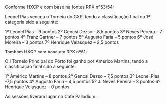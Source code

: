 Conforme HXCP e com base na fontes RPX nº53/54:

Leonel Pias venceu o Torneio do GXP, tendo a classificação final da 1ª categoria sido a
seguinte:

1º Leonel Pias – 9 pontos
2º Gencsi Dezso – 8,5 pontos
3º Neves Pereira – 7 pontos
4º Franz Gartner – 7 pontos
5º Augusto Faria – 5 pontos
6º José Moreira – 3 pontos
7º Henrique Velasquez – 2,5 pontos

Também HXCP com base em RPX nº61:

O I Torneio Principal do Porto foi ganho por Américo Martins, tendo a classificação final
sido a seguinte:

1º Américo Martins – 8 pontos
2º Gencsi Dezso – 7,5 pontos
3º Leonel Pias -7,5 pontos
4º Augusto Faria – 4,5 pontos
5º J. Neves Pereira – 3 pontos
6º Henrique Velasquez – 0 pontos

As sessões tiveram lugar no Café Palladium.
